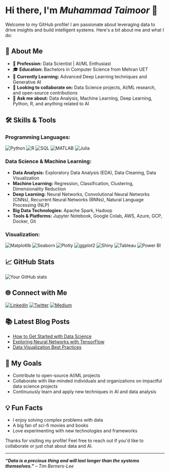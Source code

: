 # Hi there, I'm ___Muhammad Taimoor___ 👋

Welcome to my GitHub profile! I am passionate about leveraging data to drive insights and build intelligent systems. Here's a bit about me and what I do:

## 🚀 About Me

- 💼 **Profession:** Data Scientist | AI/ML Enthusiast
- 🎓 **Education:** Bachelors in Computer Science from Mehran UET
- 🌱 **Currently Learning:** Advanced Deep Learning techniques and Generative AI
- 👯 **Looking to collaborate on:** Data Science projects, AI/ML research, and open-source contributions
- 💬 **Ask me about:** Data Analysis, Machine Learning, Deep Learning, Python, R, and anything related to AI

## 🛠️ Skills & Tools

### Programming Languages:
![Python](https://img.shields.io/badge/-Python-000?style=flat-square&logo=python)
![R](https://img.shields.io/badge/-R-000?style=flat-square&logo=r)
![SQL](https://img.shields.io/badge/-SQL-000?style=flat-square&logo=postgresql)
![MATLAB](https://img.shields.io/badge/-MATLAB-000?style=flat-square&logo=mathworks)
![Julia](https://img.shields.io/badge/-Julia-000?style=flat-square&logo=julia)

### Data Science & Machine Learning:
- **Data Analysis:** Exploratory Data Analysis (EDA), Data Cleaning, Data Visualization
- **Machine Learning:** Regression, Classification, Clustering, Dimensionality Reduction
- **Deep Learning:** Neural Networks, Convolutional Neural Networks (CNNs), Recurrent Neural Networks (RNNs), Natural Language Processing (NLP)
- **Big Data Technologies:** Apache Spark, Hadoop
- **Tools & Platforms:** Jupyter Notebook, Google Colab, AWS, Azure, GCP, Docker, Git

### Visualization:
![Matplotlib](https://img.shields.io/badge/-Matplotlib-000?style=flat-square&logo=matplotlib)
![Seaborn](https://img.shields.io/badge/-Seaborn-000?style=flat-square&logo=seaborn)
![Plotly](https://img.shields.io/badge/-Plotly-000?style=flat-square&logo=plotly)
![ggplot2](https://img.shields.io/badge/-ggplot2-000?style=flat-square&logo=ggplot2)
![Shiny](https://img.shields.io/badge/-Shiny-000?style=flat-square&logo=rstudio)
![Tableau](https://img.shields.io/badge/-Tableau-000?style=flat-square&logo=tableau)
![Power BI](https://img.shields.io/badge/-Power%20BI-000?style=flat-square&logo=powerbi)

## 📈 GitHub Stats

![Your GitHub stats](https://github-readme-stats.vercel.app/api?username=yourusername&show_icons=true&theme=radical)

## 🌐 Connect with Me

[![LinkedIn](https://img.shields.io/badge/-LinkedIn-000?style=flat-square&logo=linkedin)](https://www.linkedin.com/in/yourprofile)
[![Twitter](https://img.shields.io/badge/-Twitter-000?style=flat-square&logo=twitter)](https://twitter.com/YourTwitterHandle)
[![Medium](https://img.shields.io/badge/-Medium-000?style=flat-square&logo=medium)](https://medium.com/@yourprofile)

## 📚 Latest Blog Posts

<!-- BLOG-POST-LIST:START -->
- [How to Get Started with Data Science](https://yourblog.com/how-to-get-started-with-data-science)
- [Exploring Neural Networks with TensorFlow](https://yourblog.com/exploring-neural-networks-with-tensorflow)
- [Data Visualization Best Practices](https://yourblog.com/data-visualization-best-practices)
<!-- BLOG-POST-LIST:END -->

## 🎯 My Goals

- Contribute to open-source AI/ML projects
- Collaborate with like-minded individuals and organizations on impactful data science projects
- Continuously learn and apply new techniques in AI and data analysis

## 💡 Fun Facts

- I enjoy solving complex problems with data
- A big fan of sci-fi movies and books
- Love experimenting with new technologies and frameworks

Thanks for visiting my profile! Feel free to reach out if you'd like to collaborate or just chat about data and AI.

---

_**“Data is a precious thing and will last longer than the systems themselves.”** – Tim Berners-Lee_
